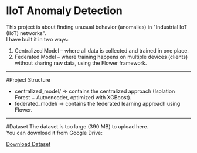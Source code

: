 # IIoT Anomaly Detection

This project is about finding unusual behavior (anomalies) in "Industrial IoT (IIoT) networks".  
I have built it in two ways:
1. Centralized Model – where all data is collected and trained in one place.  
2. Federated Model – where training happens on multiple devices (clients) without sharing raw data, using the Flower framework.

---

#Project Structure
- centralized_model/ → contains the centralized approach (Isolation Forest + Autoencoder, optimized with XGBoost).  
- federated_model/ → contains the federated learning approach using Flower.   

---

#Dataset
The dataset is too large (390 MB) to upload here.  
You can download it from Google Drive:  

[Download Dataset](https://drive.google.com/file/d/1bI51UJo5U-wGDxi1MXfHUNYPW78Kqo5w/view?usp=drive_link)

